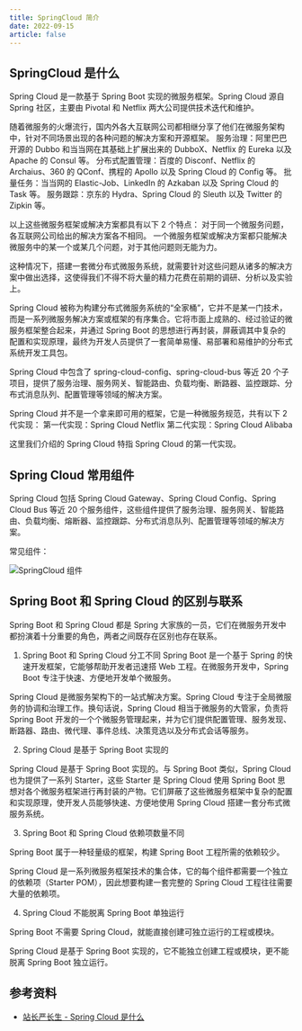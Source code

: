 ```yaml
---
title: SpringCloud 简介
date: 2022-09-15
article: false
---
```


## SpringCloud 是什么

Spring Cloud 是一款基于 Spring Boot 实现的微服务框架。Spring Cloud 源自 Spring 社区，主要由 Pivotal 和 Netflix 两大公司提供技术迭代和维护。

随着微服务的火爆流行，国内外各大互联网公司都相继分享了他们在微服务架构中，针对不同场景出现的各种问题的解决方案和开源框架。
服务治理：阿里巴巴开源的 Dubbo 和当当网在其基础上扩展出来的 DubboX、Netflix 的 Eureka 以及 Apache 的 Consul 等。
分布式配置管理：百度的 Disconf、Netflix 的 Archaius、360 的 QConf、携程的 Apollo 以及 Spring Cloud 的 Config 等。
批量任务：当当网的 Elastic-Job、LinkedIn 的 Azkaban 以及 Spring Cloud 的 Task 等。
服务跟踪：京东的 Hydra、Spring Cloud 的 Sleuth 以及 Twitter 的 Zipkin 等。

以上这些微服务框架或解决方案都具有以下 2 个特点：
对于同一个微服务问题，各互联网公司给出的解决方案各不相同。
一个微服务框架或解决方案都只能解决微服务中的某一个或某几个问题，对于其他问题则无能为力。

这种情况下，搭建一套微分布式微服务系统，就需要针对这些问题从诸多的解决方案中做出选择，这使得我们不得不将大量的精力花费在前期的调研、分析以及实验上。

Spring Cloud 被称为构建分布式微服务系统的“全家桶”，它并不是某一门技术，而是一系列微服务解决方案或框架的有序集合。它将市面上成熟的、经过验证的微服务框架整合起来，并通过 Spring Boot 的思想进行再封装，屏蔽调其中复杂的配置和实现原理，最终为开发人员提供了一套简单易懂、易部署和易维护的分布式系统开发工具包。

Spring Cloud 中包含了 spring-cloud-config、spring-cloud-bus 等近 20 个子项目，提供了服务治理、服务网关、智能路由、负载均衡、断路器、监控跟踪、分布式消息队列、配置管理等领域的解决方案。

Spring Cloud 并不是一个拿来即可用的框架，它是一种微服务规范，共有以下 2 代实现：
第一代实现：Spring Cloud Netflix 
第二代实现：Spring Cloud Alibaba 

这里我们介绍的 Spring Cloud 特指 Spring Cloud 的第一代实现。

## Spring Cloud 常用组件

Spring Cloud 包括 Spring Cloud Gateway、Spring Cloud Config、Spring Cloud Bus 等近 20 个服务组件，这些组件提供了服务治理、服务网关、智能路由、负载均衡、熔断器、监控跟踪、分布式消息队列、配置管理等领域的解决方案。

常见组件：

![SpringCloud 组件](https://cdn.staticaly.com/gh/AlexChen68/OSS@master/blog/spring/springcloud_modules.png)

## Spring Boot 和 Spring Cloud 的区别与联系

Spring Boot 和 Spring Cloud 都是 Spring 大家族的一员，它们在微服务开发中都扮演着十分重要的角色，两者之间既存在区别也存在联系。

1. Spring Boot 和 Spring Cloud 分工不同
Spring Boot 是一个基于 Spring 的快速开发框架，它能够帮助开发者迅速搭 Web 工程。在微服务开发中，Spring Boot 专注于快速、方便地开发单个微服务。

Spring Cloud 是微服务架构下的一站式解决方案。Spring Cloud 专注于全局微服务的协调和治理工作。换句话说，Spring Cloud 相当于微服务的大管家，负责将 Spring Boot 开发的一个个微服务管理起来，并为它们提供配置管理、服务发现、断路器、路由、微代理、事件总线、决策竞选以及分布式会话等服务。

2. Spring Cloud 是基于 Spring Boot 实现的

Spring Cloud 是基于 Spring Boot 实现的。与 Spring Boot 类似，Spring Cloud 也为提供了一系列 Starter，这些 Starter 是 Spring Cloud 使用 Spring Boot 思想对各个微服务框架进行再封装的产物。它们屏蔽了这些微服务框架中复杂的配置和实现原理，使开发人员能够快速、方便地使用 Spring Cloud 搭建一套分布式微服务系统。

3. Spring Boot 和 Spring Cloud 依赖项数量不同

Spring Boot 属于一种轻量级的框架，构建 Spring Boot 工程所需的依赖较少。

Spring Cloud 是一系列微服务框架技术的集合体，它的每个组件都需要一个独立的依赖项（Starter POM），因此想要构建一套完整的 Spring  Cloud 工程往往需要大量的依赖项。

4. Spring Cloud 不能脱离 Spring Boot 单独运行

Spring Boot 不需要 Spring Cloud，就能直接创建可独立运行的工程或模块。

Spring Cloud 是基于 Spring Boot 实现的，它不能独立创建工程或模块，更不能脱离 Spring Boot 独立运行。

## 参考资料

- [站长严长生 - Spring Cloud 是什么](http://c.biancheng.net/springcloud/what-is-cloud.html)
